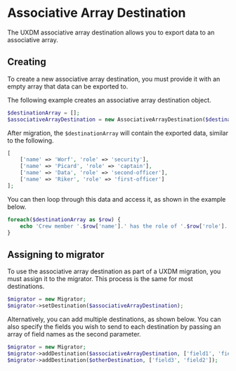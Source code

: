 # Associative Array Destination

The UXDM associative array destination allows you to export data to an associative array.

## Creating

To create a new associative array destination, you must provide it with an empty array that data can be exported to.

The following example creates an associative array destination object.

```php
$destinationArray = [];
$associativeArrayDestination = new AssociativeArrayDestination($destinationArray);
```

After migration, the `$destinationArray` will contain the exported data, similar to the following.

```php
[
    ['name' => 'Worf', 'role' => 'security'],
    ['name' => 'Picard', 'role' => 'captain'],
    ['name' => 'Data', 'role' => 'second-officer'],
    ['name' => 'Riker', 'role' => 'first-officer']
];
```

You can then loop through this data and access it, as shown in the example below.

```php
foreach($destinationArray as $row) {
    echo 'Crew member '.$row['name'].' has the role of '.$row['role'].'.'.PHP_EOL;
}
```

## Assigning to migrator

To use the associative array destination as part of a UXDM migration, you must assign it to the migrator. This process is the same for most destinations.

```php
$migrator = new Migrator;
$migrator->setDestination($associativeArrayDestination);
```

Alternatively, you can add multiple destinations, as shown below. You can also specify the fields you wish to send to each destination by 
passing an array of field names as the second parameter.

```php
$migrator = new Migrator;
$migrator->addDestination($associativeArrayDestination, ['field1', 'field2']);
$migrator->addDestination($otherDestination, ['field3', 'field2']);
```
